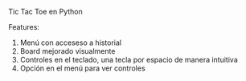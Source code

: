 Tic Tac Toe en Python

Features: 

1. Menú con acceseso a historial
2. Board mejorado visualmente
3. Controles en el teclado, una tecla por espacio de manera intuitiva
4. Opción en el menú para ver controles
